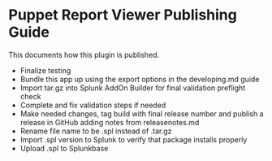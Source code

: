 Puppet Report Viewer Publishing Guide
==============

This documents how this plugin is published.

- Finalize testing
- Bundle this app up using the export options in the developing.md guide
- Import tar.gz into Splunk AddOn Builder for final validation preflight check
- Complete and fix validation steps if needed
- Make needed changes, tag build with final release number and publish a release in GitHub adding notes from releasenotes.md
- Rename file name to be .spl instead of .tar.gz
- Import .spl version to Splunk to verify that package installs properly
- Upload .spl to Splunkbase
